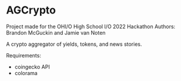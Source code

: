 # AGCrypto
Project made for the OHI/O High School I/O 2022 Hackathon
Authors: Brandon McGuckin and Jamie van Noten

A crypto aggregator of yields, tokens, and news stories.

Requirements:
- coingecko API
- colorama
